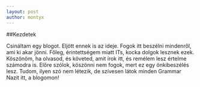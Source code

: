 ```yaml
---
layout: post
author: montyx
---
```

##Kezdetek

Csináltam egy blogot. Eljött ennek is az ideje. Fogok itt beszélni mindenről, ami ki akar jönni. Főleg, érintettségem miatt ITs, kocka dolgok lesznek ezek. Köszönöm, ha olvasod, és követed, amit írok itt, és remélem lesz értelme számodra is. Előre szólok, köszönni nem fogok, mert ez egy önkibeszélés lesz. Tudom, ilyen szó nem létezik, de szívesen látok minden Grammar Nazit itt, a blogomon!